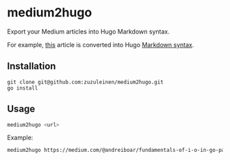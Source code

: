 # medium2hugo

Export your Medium articles into Hugo Markdown syntax.

For example, [this](https://medium.com/@andreiboar/fundamentals-of-i-o-in-go-part-2-e7bb68cd5608) article is converted
into Hugo [Markdown syntax](https://raw.githubusercontent.com/zuzuleinen/medium2hugo/main/example.md).

## Installation

```shell
git clone git@github.com:zuzuleinen/medium2hugo.git
go install
```

## Usage

```bash
medium2hugo <url>
```

Example:

```bash
medium2hugo https://medium.com/@andreiboar/fundamentals-of-i-o-in-go-part-2-e7bb68cd5608
```
